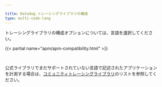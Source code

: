 ```yaml
---

title: Datadog トレーシングライブラリの構成
type: multi-code-lang
---
```


トレーシングライブラリの構成オプションについては、言語を選択してください。

{{< partial name="apm/apm-compatibility.html" >}}

<br>

公式ライブラリでまだサポートされていない言語で記述されたアプリケーションを計測する場合は、[コミュニティトレーシングライブラリ][1]のリストを参照してください。



[1]: /ja/developers/community/libraries/#apm-tracing-client-libraries
